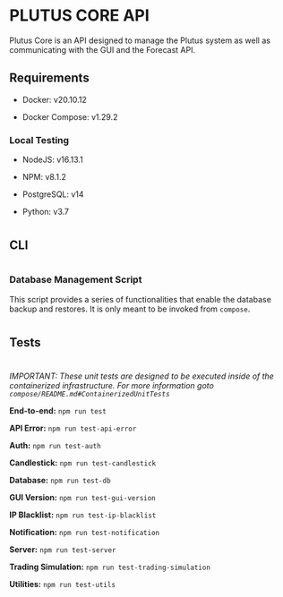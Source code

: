 # PLUTUS CORE API

Plutus Core is an API designed to manage the Plutus system as well as communicating with the GUI and the Forecast API.



## Requirements

- Docker: v20.10.12

- Docker Compose: v1.29.2




### Local Testing

- NodeJS: v16.13.1

- NPM: v8.1.2

- PostgreSQL: v14

- Python: v3.7





#
## CLI
#

### Database Management Script

This script provides a series of functionalities that enable the database backup and restores. It is only meant to be invoked from `compose`.





#
## Tests
#

*IMPORTANT: These unit tests are designed to be executed inside of the containerized infrastructure. For more information goto `compose/README.md#ContainerizedUnitTests`*

**End-to-end:** `npm run test`

**API Error:** `npm run test-api-error`

**Auth:** `npm run test-auth`

**Candlestick:** `npm run test-candlestick`

**Database:** `npm run test-db`

**GUI Version:** `npm run test-gui-version`

**IP Blacklist:** `npm run test-ip-blacklist`

**Notification:** `npm run test-notification`

**Server:** `npm run test-server`

**Trading Simulation:** `npm run test-trading-simulation`

**Utilities:** `npm run test-utils`